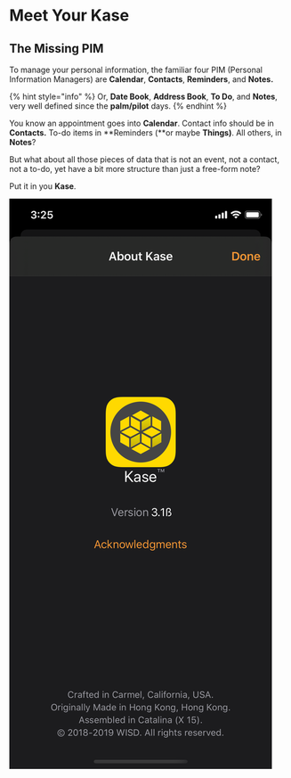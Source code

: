 # Meet Your Kase

## The Missing PIM

To manage your personal information, the familiar four PIM \(Personal Information Managers\) are **Calendar**, **Contacts**, **Reminders**, and **Notes.**

{% hint style="info" %}
Or, **Date Book**, **Address Book**, **To Do**, and **Notes**, very well defined since the **palm/pilot** days.
{% endhint %}

You know an appointment goes into **Calendar**. Contact info should be in **Contacts.** To-do items in **Reminders \(**or maybe **Things\)**. All others, in **Notes**?

But what about all those pieces of data that is not an event, not a contact, not a to-do, yet have a bit more structure than just a free-form note?

Put it in you **Kase**.

![](.gitbook/assets/simulator-screen-shot-iphone-11-pro-2019-11-12-at-17.29.58.png)

